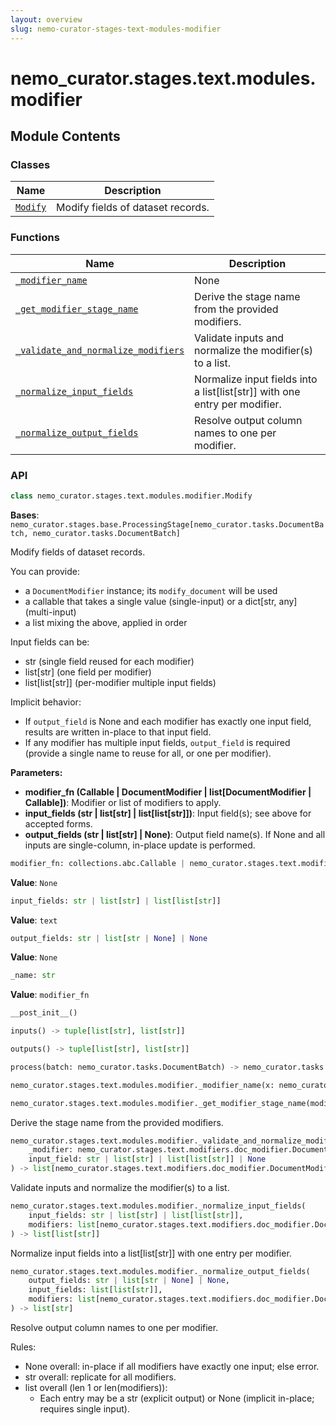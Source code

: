 ```yaml
---
layout: overview
slug: nemo-curator-stages-text-modules-modifier
---
```


# nemo_curator.stages.text.modules.modifier



## Module Contents

### Classes

| Name | Description |
|------|-------------|
| [`Modify`](#nemo_curatorstagestextmodulesmodifiermodify) | Modify fields of dataset records. |

### Functions

| Name | Description |
|------|-------------|
| [`_modifier_name`](#nemo_curatorstagestextmodulesmodifier_modifier_name) | None |
| [`_get_modifier_stage_name`](#nemo_curatorstagestextmodulesmodifier_get_modifier_stage_name) | Derive the stage name from the provided modifiers. |
| [`_validate_and_normalize_modifiers`](#nemo_curatorstagestextmodulesmodifier_validate_and_normalize_modifiers) | Validate inputs and normalize the modifier(s) to a list. |
| [`_normalize_input_fields`](#nemo_curatorstagestextmodulesmodifier_normalize_input_fields) | Normalize input fields into a list[list[str]] with one entry per modifier. |
| [`_normalize_output_fields`](#nemo_curatorstagestextmodulesmodifier_normalize_output_fields) | Resolve output column names to one per modifier. |

### API

```python
class nemo_curator.stages.text.modules.modifier.Modify
```

**Bases**: `nemo_curator.stages.base.ProcessingStage[nemo_curator.tasks.DocumentBatch, nemo_curator.tasks.DocumentBatch]`

Modify fields of dataset records.

You can provide:
- a `DocumentModifier` instance; its `modify_document` will be used
- a callable that takes a single value (single-input) or a dict[str, any] (multi-input)
- a list mixing the above, applied in order

Input fields can be:
- str (single field reused for each modifier)
- list[str] (one field per modifier)
- list[list[str]] (per-modifier multiple input fields)

Implicit behavior:
- If `output_field` is None and each modifier has exactly one input field,
  results are written in-place to that input field.
- If any modifier has multiple input fields, `output_field` is required
  (provide a single name to reuse for all, or one per modifier).

**Parameters:**

- **modifier_fn (Callable | DocumentModifier | list[DocumentModifier | Callable])**: 
  Modifier or list of modifiers to apply.
- **input_fields (str | list[str] | list[list[str]])**: 
  Input field(s); see above for accepted forms.
- **output_fields (str | list[str] | None)**: 
  Output field name(s). If None and all inputs are single-column,
  in-place update is performed.

```python
modifier_fn: collections.abc.Callable | nemo_curator.stages.text.modifiers.doc_modifier.DocumentModifier | list[nemo_curator.stages.text.modifiers.doc_modifier.DocumentModifier | collections.abc.Callable]
```

**Value**: `None`


```python
input_fields: str | list[str] | list[list[str]]
```

**Value**: `text`


```python
output_fields: str | list[str | None] | None
```

**Value**: `None`


```python
_name: str
```

**Value**: `modifier_fn`


```python
__post_init__()
```


```python
inputs() -> tuple[list[str], list[str]]
```


```python
outputs() -> tuple[list[str], list[str]]
```


```python
process(batch: nemo_curator.tasks.DocumentBatch) -> nemo_curator.tasks.DocumentBatch | None
```


```python
nemo_curator.stages.text.modules.modifier._modifier_name(x: nemo_curator.stages.text.modifiers.doc_modifier.DocumentModifier | collections.abc.Callable) -> str
```


```python
nemo_curator.stages.text.modules.modifier._get_modifier_stage_name(modifiers: list[nemo_curator.stages.text.modifiers.doc_modifier.DocumentModifier | collections.abc.Callable]) -> str
```

Derive the stage name from the provided modifiers.


```python
nemo_curator.stages.text.modules.modifier._validate_and_normalize_modifiers(
    _modifier: nemo_curator.stages.text.modifiers.doc_modifier.DocumentModifier | collections.abc.Callable | list[nemo_curator.stages.text.modifiers.doc_modifier.DocumentModifier | collections.abc.Callable],
    input_field: str | list[str] | list[list[str]] | None
) -> list[nemo_curator.stages.text.modifiers.doc_modifier.DocumentModifier | collections.abc.Callable]
```

Validate inputs and normalize the modifier(s) to a list.


```python
nemo_curator.stages.text.modules.modifier._normalize_input_fields(
    input_fields: str | list[str] | list[list[str]],
    modifiers: list[nemo_curator.stages.text.modifiers.doc_modifier.DocumentModifier | collections.abc.Callable]
) -> list[list[str]]
```

Normalize input fields into a list[list[str]] with one entry per modifier.


```python
nemo_curator.stages.text.modules.modifier._normalize_output_fields(
    output_fields: str | list[str | None] | None,
    input_fields: list[list[str]],
    modifiers: list[nemo_curator.stages.text.modifiers.doc_modifier.DocumentModifier | collections.abc.Callable]
) -> list[str]
```

Resolve output column names to one per modifier.

Rules:
- None overall: in-place if all modifiers have exactly one input; else error.
- str overall: replicate for all modifiers.
- list overall (len 1 or len(modifiers)):
  - Each entry may be a str (explicit output) or None (implicit in-place; requires single input).

